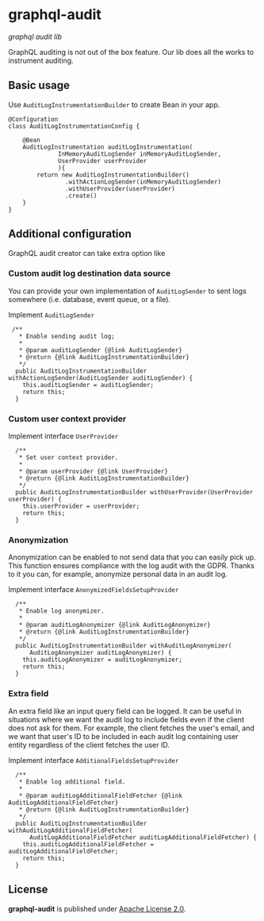 graphql-audit
=====

*graphql audit lib*

GraphQL auditing is not out of the box feature. Our lib does all the works to instrument auditing.

## Basic usage

Use ``AuditLogInstrumentationBuilder`` to create Bean in your app.

```
@Configuration
class AuditLogInstrumentationConfig {

    @Bean
    AuditLogInstrumentation auditLogInstrumentation(
              InMemoryAuditLogSender inMemoryAuditLogSender,
              UserProvider userProvider
              ){
        return new AuditLogInstrumentationBuilder()
                .withActionLogSender(inMemoryAuditLogSender)
                .withUserProvider(userProvider)
                .create()
    }
}
```

## Additional configuration

GraphQL audit creator can take extra option like

### Custom audit log destination data source

You can provide your own implementation of ``AuditLogSender`` to sent logs somewhere (i.e. database, event queue, or a file).

Implement ``AuditLogSender``

```
 /**
   * Enable sending audit log;
   *
   * @param auditLogSender {@link AuditLogSender}
   * @return {@link AuditLogInstrumentationBuilder}
   */
  public AuditLogInstrumentationBuilder withActionLogSender(AuditLogSender auditLogSender) {
    this.auditLogSender = auditLogSender;
    return this;
  }
 ```

### Custom user context provider

Implement interface ``UserProvider`` 

```
  /**
   * Set user context provider.
   *
   * @param userProvider {@link UserProvider}
   * @return {@link AuditLogInstrumentationBuilder}
   */
  public AuditLogInstrumentationBuilder withUserProvider(UserProvider userProvider) {
    this.userProvider = userProvider;
    return this;
  }
```

### Anonymization

Anonymization can be enabled to not send data that you can easily pick up.
This function ensures compliance with the log audit with the GDPR.
Thanks to it you can, for example, anonymize personal data in an audit log.

Implement interface ``AnonymizedFieldsSetupProvider``

```
  /**
   * Enable log anonymizer.
   *
   * @param auditLogAnonymizer {@link AuditLogAnonymizer}
   * @return {@link AuditLogInstrumentationBuilder}
   */
  public AuditLogInstrumentationBuilder withAuditLogAnonymizer(
      AuditLogAnonymizer auditLogAnonymizer) {
    this.auditLogAnonymizer = auditLogAnonymizer;
    return this;
  }
```

### Extra field

An extra field like an input query field can be logged.
It can be useful in situations where we want the audit log to include fields even if the client does not ask for them.
For example, the client fetches the user's email, and we want that user's ID to be included in each audit log containing user entity regardless of the client fetches the user ID.

Implement interface ``AdditionalFieldsSetupProvider``

```
  /**
   * Enable log additional field.
   *
   * @param auditLogAdditionalFieldFetcher {@link AuditLogAdditionalFieldFetcher}
   * @return {@link AuditLogInstrumentationBuilder}
   */
  public AuditLogInstrumentationBuilder withAuditLogAdditionalFieldFetcher(
      AuditLogAdditionalFieldFetcher auditLogAdditionalFieldFetcher) {
    this.auditLogAdditionalFieldFetcher = auditLogAdditionalFieldFetcher;
    return this;
  }
```

## License

**graphql-audit** is published under [Apache License 2.0](http://www.apache.org/licenses/LICENSE-2.0).
